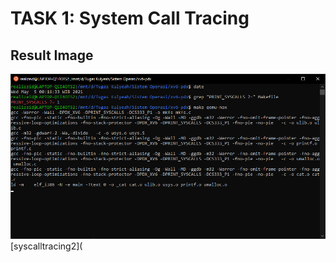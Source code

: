 # TASK 1: System Call Tracing
## Result Image
![syscalltracing1](https://github.com/RealizeID/XV6-Assignment/blob/main/usertest/system_call_tracing/system-call-tracing1.png)
[syscalltracing2](
